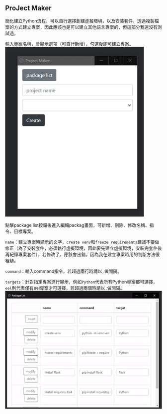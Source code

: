 ## ProJect Maker
簡化建立Python流程，可以自行選擇創建虛擬環境，以及安裝套件，透過複製檔案的方式建立專案，因此應該也是可以建立其他語言專案的，但這部分我還沒有測試過。


輸入專案名稱，會顯示選項（可自行新增），勾選後即可建立專案。
![demo1](./img/demo1.gif)

點擊package list按鈕後進入編輯packag畫面，可新增、刪除、修改名稱、指令、目標專案。

`name`：建立專案時顯示的文字，`create venv`和`freeze requirements`建議不要做修正（為了安裝套件，必須執行虛擬環境，因此要先建立虛擬環境，安裝完套件後再紀錄專案套件），若修改了，應該會出錯，因為我在建立專案時用的判斷方法很粗糙。

`command`：輸入command指令，若超過兩行時請以`,`做間隔。

`targets`：針對指定專案進行顯示，例如`Python`代表所有Python專案都可選擇，`eel`則代表僅有eel專案才可選擇，若超過兩個時請以`,`做間隔。
![demo2](./img/demo2.gif)
